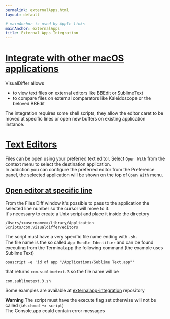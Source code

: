 ```yaml
---
permalink: externalApps.html
layout: default

# mainAnchor is used by Apple links
mainAnchor: externalApps
title: External Apps Integration
---
```


[Integrate with other macOS applications](#integrate_with_other_macos_applications)
==================

VisualDiffer allows

- to view text files on external editors like BBEdit or SublimeText
- to compare files on external comparators like Kaleidoscope or the beloved BBEdit

The integration requires some shell scripts, they allow the editor caret to be moved at specific lines or open new buffers on existing application instance.

[Text Editors](#text_editors)
=======

Files can be open using your preferred text editor.
Select `Open With` from the context menu to select the destination application.  
In addiction you can configure the preferred editor from the Preference panel, the selected application will be shown on the top of `Open With` menu.

[Open editor at specific line](#open_editor_at_specific_line)
-----

From the Files Diff window it's possible to pass to the application the selected line number so the cursor will move to it.  
It's necessary to create a Unix script and place it inside the directory

	/Users/<<username>>/Library/Application Scripts/com.visualdiffer/editors

The script must have a very specific file name ending with `.sh`.  
The file name is the so called `App Bundle Identifier` and can be found executing from the Terminal.app the following command (the example uses Sublime Text)

	osascript -e 'id of app "/Applications/Sublime Text.app"'
	
that returns `com.sublimetext.3` so the file name will be

	com.sublimetext.3.sh
	
Some examples are available at [externalapp-integration](https://github.com/visualdiffer/externalapp-integration/tree/master/editors) repository

**Warning** The script must have the execute flag set otherwise will not be called (i.e. `chmod +x script`)  
The Console.app could contain error messages